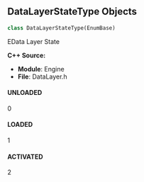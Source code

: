 ## DataLayerStateType Objects

```python
class DataLayerStateType(EnumBase)
```

EData Layer State

**C++ Source:**

- **Module**: Engine
- **File**: DataLayer.h

<a id="unreal.DataLayerStateType.UNLOADED"></a>

#### UNLOADED

0

<a id="unreal.DataLayerStateType.LOADED"></a>

#### LOADED

1

<a id="unreal.DataLayerStateType.ACTIVATED"></a>

#### ACTIVATED

2

<a id="unreal.DataLayerLoadFilter"></a>